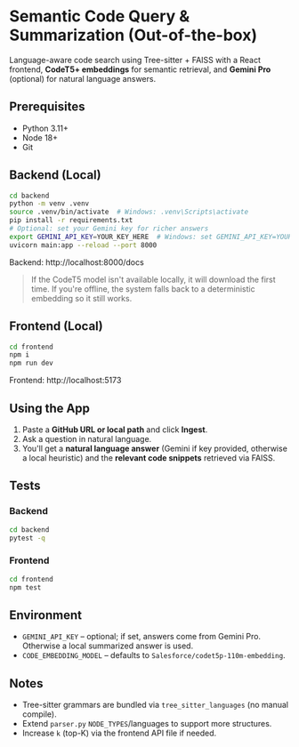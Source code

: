 # Semantic Code Query & Summarization (Out-of-the-box)

Language-aware code search using Tree-sitter + FAISS with a React frontend,
**CodeT5+ embeddings** for semantic retrieval, and **Gemini Pro** (optional) for natural language answers.

## Prerequisites
- Python 3.11+
- Node 18+
- Git
<!-- - (Optional) Docker -->

## Backend (Local)
```bash
cd backend
python -m venv .venv
source .venv/bin/activate  # Windows: .venv\Scripts\activate
pip install -r requirements.txt
# Optional: set your Gemini key for richer answers
export GEMINI_API_KEY=YOUR_KEY_HERE  # Windows: set GEMINI_API_KEY=YOUR_KEY_HERE
uvicorn main:app --reload --port 8000
```
Backend: http://localhost:8000/docs

> If the CodeT5 model isn't available locally, it will download the first time.
> If you're offline, the system falls back to a deterministic embedding so it still works.

## Frontend (Local)
```bash
cd frontend
npm i
npm run dev
```
Frontend: http://localhost:5173

<!-- ## Docker (Frontend + Backend)
```bash
docker compose up --build
```
- API: http://localhost:8000
- Web: http://localhost:5173 -->

## Using the App
1) Paste a **GitHub URL or local path** and click **Ingest**.
2) Ask a question in natural language.
3) You'll get a **natural language answer** (Gemini if key provided, otherwise a local heuristic) and the **relevant code snippets** retrieved via FAISS.

## Tests
### Backend
```bash
cd backend
pytest -q
```
### Frontend
```bash
cd frontend
npm test
```

## Environment
- `GEMINI_API_KEY` – optional; if set, answers come from Gemini Pro. Otherwise a local summarized answer is used.
- `CODE_EMBEDDING_MODEL` – defaults to `Salesforce/codet5p-110m-embedding`.

## Notes
- Tree-sitter grammars are bundled via `tree_sitter_languages` (no manual compile).
- Extend `parser.py` `NODE_TYPES`/languages to support more structures.
- Increase `k` (top-K) via the frontend API file if needed.
